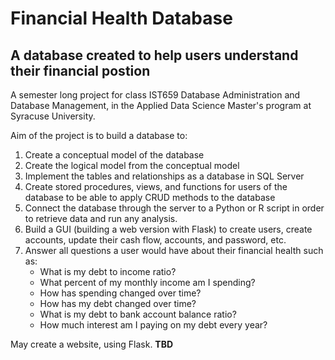 # Financial Health Database

## A database created to help users understand their financial postion

A semester long project for class IST659 Database Administration and Database Management, in the Applied Data Science Master's program at Syracuse University.

Aim of the project is to build a database to:
1. Create a conceptual model of the database
2. Create the logical model from the conceptual model
3. Implement the tables and relationships as a database in SQL Server
4. Create stored procedures, views, and functions for users of the database to be able to apply CRUD methods to the database
5. Connect the database through the server to a Python or R script in order to retrieve data and run any analysis.
6. Build a GUI (building a web version with Flask) to create users, create accounts, update their cash flow, accounts, and password, etc.
7. Answer all questions a user would have about their financial health such as:
 	* What is my debt to income ratio?
 	* What percent of my monthly income am I spending?
 	* How has spending changed over time?
 	* How has my debt changed over time?
 	* What is my debt to bank account balance ratio?
 	* How much interest am I paying on my debt every year?


May create a website, using Flask. **TBD**